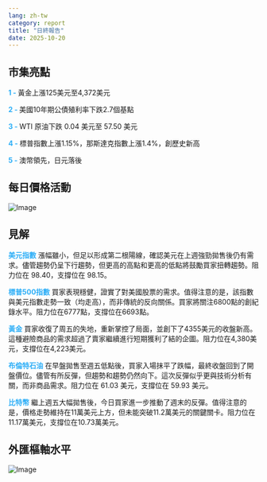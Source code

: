 ```yaml
---
lang: zh-tw
category: report
title: "日終報告"
date: 2025-10-20
---
```



<h2>市集亮點</h2>
<strong style="color: #2caef7;">1 - </strong> 黃金上漲125美元至4,372美元

<strong style="color: #2caef7;">2 - </strong> 美國10年期公債殖利率下跌2.7個基點

<strong style="color: #2caef7;">3 - </strong> WTI 原油下跌 0.04 美元至 57.50 美元

<strong style="color: #2caef7;">4 - </strong> 標普指數上漲1.15%，那斯達克指數上漲1.4%，創歷史新高

<strong style="color: #2caef7;">5 - </strong> 澳幣領先，日元落後



<h2>每日價格活動</h2>
<img src="https://markleighedu.github.io/img/Oct-2025/20-Oct-2025/price.jpg" alt="Image"/>

<h2>見解</h2>
<strong style="color: #2caef7;">美元指數</strong> 漲幅雖小，但足以形成第二根陽線，確認美元在上週強勁拋售後仍有需求。儘管趨勢仍呈下行趨勢，但更高的高點和更高的低點將鼓勵買家扭轉趨勢。阻力位在 98.40，支撐位在 98.15。

<strong style="color: #2caef7;">標普500指數</strong> 買家表現穩健，證實了對美國股票的需求。值得注意的是，該指數與美元指數走勢一致（均走高），而非傳統的反向關係。買家將關注6800點的創紀錄水平。阻力位在6777點，支撐位在6693點。

<strong style="color: #2caef7;">黃金</strong> 買家收復了周五的失地，重新掌控了局面，並創下了4355美元的收盤新高。這種避險商品的需求超過了賣家繼續進行短期獲利了結的企圖。阻力位在4,380美元，支撐位在4,223美元。

<strong style="color: #2caef7;">布倫特石油</strong> 在早盤拋售至週五低點後，買家入場抹平了跌幅，最終收盤回到了開盤價位。儘管有所反彈，但趨勢和趨勢仍然向下。這次反彈似乎更與技術分析有關，而非商品需求。阻力位在 61.03 美元，支撐位在 59.93 美元。

<strong style="color: #2caef7;">比特幣</strong> 繼上週五大幅拋售後，今日買家進一步推動了週末的反彈。值得注意的是，價格走勢維持在11萬美元上方，但未能突破11.2萬美元的關鍵關卡。阻力位在11.17萬美元，支撐位在10.73萬美元。



<h2>外匯樞軸水平</h2>
<img src="https://markleighedu.github.io/img/Oct-2025/20-Oct-2025/pivot.jpg" alt="Image"/>